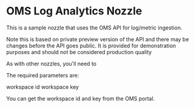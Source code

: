 # OMS Log Analytics Nozzle
This is a sample nozzle that uses the OMS API for log/metric ingestion.

Note this is based on private preview version of the API and there may be changes before the API goes public. It is provided for demonstration purposes and should not be considered production quality

As with other nozzles, you'll need to 


The required parameters are:

workspace id
workspace key

You can get the workspace id and key from the OMS portal.